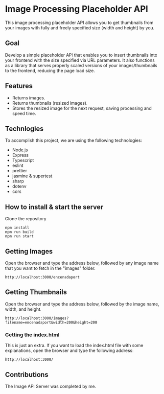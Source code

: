 # Image Processing Placeholder API

This image processing placeholder API allows you to get thumbnails from your images with fully and freely specified size (width and height) by you.

## Goal

Develop a simple placeholder API that enables you to insert thumbnails into your frontend with the size specified via URL parameters. It also functions as a library that serves properly scaled versions of your images/thumbnails to the frontend, reducing the page load size.

## Features

- Returns images.
- Returns thumbnails (resized images).
- Stores the resized image for the next request, saving processing and speed time.

## Technlogies

To accomplish this project, we are using the following technologies:

- Node.js
- Express
- Typescript
- eslint
- prettier
- jasmine & supertest
- sharp
- dotenv
- cors

## How to install & start the server

Clone the repository

```
npm install
npm run build
npm run start
```

## Getting Images

Open the browser and type the address below, followed by any image name that you want to fetch in the "images" folder.

```
http://localhost:3000/encenadaport
```

## Getting Thumbnails

Open the browser and type the address below, followed by the image name, width, and height.

```
http://localhost:3000/images?filename=encenadaport&width=200&height=200
```

### Getting the index.html

This is just an extra. If you want to load the index.html file with some explanations, open the browser and type the following address:

```
http://localhost:3000/
```

## Contributions

The Image API Server was completed by me.
